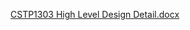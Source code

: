 [CSTP1303 High Level Design Detail.docx](https://github.com/user-attachments/files/16436550/CSTP1303.High.Level.Design.Detail.docx)
